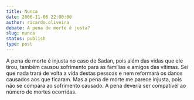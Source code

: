 ```yaml
---
title: Nunca
date: 2006-11-06 22:00:00
author: ricardo.oliveira
debate: A pena de morte é justa?
slug: nunca
status: publish 
type: post
---
```


A pena de morte é injusta no caso de Sadan, pois além das vidas que ele tirou, também causou sofrimento para as famílias e amigos das vítimas. Sei que nada trará de volta a vida destas pessoas e nem reformará os danos causados aos que ficaram. Mas a pena de morte me parece injusta, pois não se compara ao sofrimento causado. A pena devería ser compatível ao número de mortes ocorridas.
